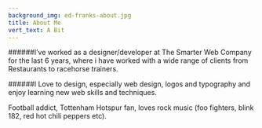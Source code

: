 ```yaml
---
background_img: ed-franks-about.jpg
title: About Me
vert_text: A Bit
---
```


######I’ve worked as a designer/developer at The Smarter Web Company for the last 6 years, where i have worked with a wide range of clients from Restaurants to racehorse trainers. 

######I Love to design, especially web design, logos and typography and enjoy learning new web skills and techniques. 

Football addict, Tottenham Hotspur fan, loves rock music (foo fighters, blink 182, red hot chili peppers etc).